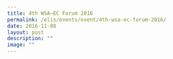 ```yaml
---
title: 4th WSA—EC Forum 2016
permalink: /elis/events/event/4th-wsa-ec-forum-2016/
date: 2016-11-08
layout: post
description: ""
image: ""
---
```

